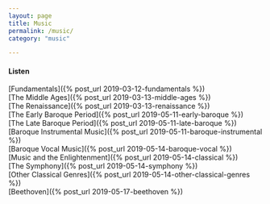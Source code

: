 ```yaml
---
layout: page
title: Music
permalink: /music/
category: "music"

---
```


<h4>Listen</h4>
[Fundamentals]({% post_url 2019-03-12-fundamentals %})<br />
[The Middle Ages]({% post_url 2019-03-13-middle-ages %})<br />
[The Renaissance]({% post_url 2019-03-13-renaissance %})<br />
[The Early Baroque Period]({% post_url 2019-05-11-early-baroque %})<br />
[The Late Baroque Period]({% post_url 2019-05-11-late-baroque %})<br />
[Baroque Instrumental Music]({% post_url 2019-05-11-baroque-instrumental %})<br />
[Baroque Vocal Music]({% post_url 2019-05-14-baroque-vocal %})<br />
[Music and the Enlightenment]({% post_url 2019-05-14-classical %})<br />
[The Symphony]({% post_url 2019-05-14-symphony %})<br />
[Other Classical Genres]({% post_url 2019-05-14-other-classical-genres %})<br />
[Beethoven]({% post_url 2019-05-17-beethoven %})<br />